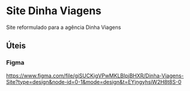 # Site Dinha Viagens
Site reformulado para a agência Dinha Viagens

## Úteis
### Figma
https://www.figma.com/file/giSUCKigVPwMKLBIpjBHXR/Dinha-Viagens-Site?type=design&node-id=0-1&mode=design&t=EYjngyhsiW2H8t8S-0
